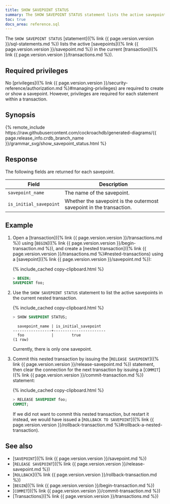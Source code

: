 ```yaml
---
title: SHOW SAVEPOINT STATUS
summary: The SHOW SAVEPOINT STATUS statement lists the active savepoints in the current transaction.
toc: true
docs_area: reference.sql
---
```


The `SHOW SAVEPOINT STATUS` [statement]({% link {{ page.version.version }}/sql-statements.md %}) lists the active [savepoints]({% link {{ page.version.version }}/savepoint.md %}) in the current [transaction]({% link {{ page.version.version }}/transactions.md %}).

## Required privileges

No [privileges]({% link {{ page.version.version }}/security-reference/authorization.md %}#managing-privileges) are required to create or show a savepoint. However, privileges are required for each statement within a transaction.

## Synopsis

<div>
{% remote_include https://raw.githubusercontent.com/cockroachdb/generated-diagrams/{{ page.release_info.crdb_branch_name }}/grammar_svg/show_savepoint_status.html %}
</div>

## Response

The following fields are returned for each savepoint.

Field | Description
------|------------
`savepoint_name` | The name of the savepoint.
`is_initial_savepoint` | Whether the savepoint is the outermost savepoint in the transaction.

## Example

1. Open a [transaction]({% link {{ page.version.version }}/transactions.md %}) using [`BEGIN`]({% link {{ page.version.version }}/begin-transaction.md %}), and create a [nested transaction]({% link {{ page.version.version }}/transactions.md %}#nested-transactions) using a [savepoint]({% link {{ page.version.version }}/savepoint.md %}):

    {% include_cached copy-clipboard.html %}
    ~~~ sql
    > BEGIN;
    SAVEPOINT foo;
    ~~~

1. Use the `SHOW SAVEPOINT STATUS` statement to list the active savepoints in the current nested transaction.

    {% include_cached copy-clipboard.html %}
    ~~~ sql
    > SHOW SAVEPOINT STATUS;
    ~~~

    ~~~
      savepoint_name | is_initial_savepoint
    -----------------+-----------------------
      foo            |        true
    (1 row)
    ~~~

    Currently, there is only one savepoint.

1. Commit this nested transaction by issuing the [`RELEASE SAVEPOINT`]({% link {{ page.version.version }}/release-savepoint.md %}) statement, then clear the connection for the next transaction by issuing a [`COMMIT`]({% link {{ page.version.version }}/commit-transaction.md %}) statement:

    {% include_cached copy-clipboard.html %}
    ~~~ sql
    > RELEASE SAVEPOINT foo;
    COMMIT;
    ~~~

    If we did not want to commit this nested transaction, but restart it instead, we would have issued a [`ROLLBACK TO SAVEPOINT`]({% link {{ page.version.version }}/rollback-transaction.md %}#rollback-a-nested-transaction).

## See also

- [`SAVEPOINT`]({% link {{ page.version.version }}/savepoint.md %})
- [`RELEASE SAVEPOINT`]({% link {{ page.version.version }}/release-savepoint.md %})
- [`ROLLBACK`]({% link {{ page.version.version }}/rollback-transaction.md %})
- [`BEGIN`]({% link {{ page.version.version }}/begin-transaction.md %})
- [`COMMIT`]({% link {{ page.version.version }}/commit-transaction.md %})
- [Transactions]({% link {{ page.version.version }}/transactions.md %})
